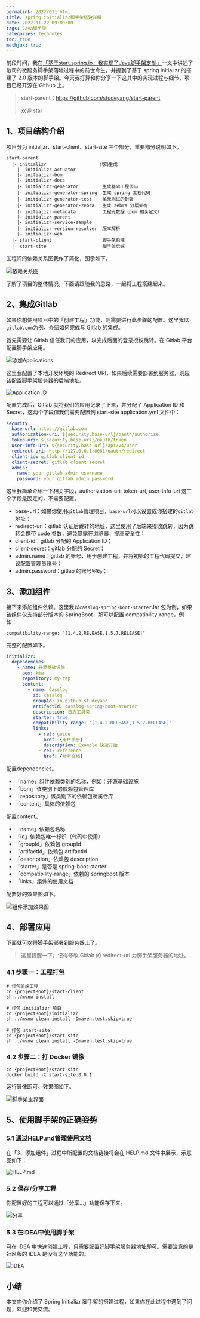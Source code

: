```yaml
---
permalink: 2022/011.html
title: spring initializr脚手架搭建详解
date: 2022-11-22 09:00:00
tags: Java脚手架
categories: technotes
toc: true
mathjax: true
---
```


前段时间，我在[「基于start.spring.io，我实现了Java脚手架定制」](https://mp.weixin.qq.com/s?__biz=MzkwMTI4NTI1NA==&mid=2247483902&idx=1&sn=2e117fec67cdfb9064369835c0af41d8&chksm=c0b65517f7c1dc01be4080f4fd0f86cd534cf8d59244af34b5aed3340c653e5d697154e4742b&token=1554827504&lang=zh_CN#rd)一文中讲述了敝司的微服务脚手架落地过程中的前世今生，并提到了基于 spring initializr 的搭建了 2.0 版本的脚手架。今天我打算和你分享一下这其中的实现过程与细节，项目已经开源在 Github 上。
<!-- more -->
> start-parent：https://github.com/studeyang/start-parent
>
> 欢迎 star

## 1、项目结构介绍

项目分为 initializr、start-client、start-site 三个部分，重要部分说明如下。

```
start-parent
  |- initializr                    代码生成
    |- initializr-actuator
    |- initializr-bom
    |- initializr-docs
    |- initializr-generator         生成基础工程代码
    |- initializr-generator-spring  生成 spring 工程代码
    |- initializr-generator-test    单元测试的封装
    |- initializr-generator-zebra   生成 zebra 分层架构
    |- initializr-metadata          工程元数据（pom 相关定义）
    |- initializr-parent
    |- initializr-service-sample
    |- initializr-version-resolver  版本解析
    |- initializr-web
  |- start-client                   脚手架前端
  |- start-site                     脚手架后端
```

工程间的依赖关系图我作了简化，图示如下。

![依赖关系图](https://technotes.oss-cn-shenzhen.aliyuncs.com/2022/image-20221020152301967.png)

了解了项目的整体情况，下面请跟随我的思路，一起将工程搭建起来。

## 2、集成Gitlab

如果你想使用项目中的「创建工程」功能，则需要进行此步骤的配置。这里我以`gitlab.com`为例，介绍如何完成与 Gitlab 的集成。

首先需要让 Gitlab 信任我们的应用，以完成后面的登录授权跳转。在 Gitlab 平台配置脚手架应用。

![添加Applications](https://technotes.oss-cn-shenzhen.aliyuncs.com/2022/image-20221122142337155.png)

这里我配置了本地开发环境的 Redirect URI，如果后续需要部署到服务器，则应该配置脚手架服务器的后端地址。

![Application ID](https://technotes.oss-cn-shenzhen.aliyuncs.com/2022/image-20221122142420051.png)

配置完成后，Gitlab 就将我们的应用记录了下来，并分配了 Application ID 和 Secret，这两个字段值我们需要配置到 start-site application.yml 文件中：

```yaml
security:
  base-url: https://gitlab.com
  authorization-uri: ${security.base-url}/oauth/authorize
  token-uri: ${security.base-url}/oauth/token
  user-info-uri: ${security.base-url}/api/v4/user
  redirect-uri: http://127.0.0.1:8081/oauth/redirect
  client-id: gitlab client id
  client-secret: gitlab client secret
  admin:
    name: your gitlab admin username
    password: your gitlab admin password
```

这里我简单介绍一下相关字段，authorization-uri, token-uri, user-info-uri 这三个字段是固定的，不需要配置。

- base-url：如果你使用`gitlab`管理项目，`base-url`可以设置成你搭建的`gitlab`地址；
- redirect-uri：gitlab 认证后跳转的地址，这里使用了后端来接收跳转，因为跳转会携带 code 参数，避免暴露在浏览器，提高安全性；
- client-id：gitlab 分配的 Application ID；
- client-secret：gitlab 分配的 Secret；
- admin.name：gitlab 的账号，用于创建工程，并将初始的工程代码提交，建议配置管理员账号；
- admin.password：gitlab 的账号密码；

## 3、添加组件

接下来添加组件依赖。这里我以`casslog-spring-boot-starter`Jar 包为例，如果该组件仅支持部分版本的 SpringBoot，那可以配置 compatibility-range，例如：

```
compatibility-range: "[1.4.2.RELEASE,1.5.7.RELEASE]"
```

完整的配置如下。

```yaml
initializr:
  dependencies:
    - name: 开源基础设施
      bom: kmw
      repository: my-rep
      content:
        - name: Casslog
          id: casslog
          groupId: io.github.studeyang
          artifactId: casslog-spring-boot-starter
          description: 日志工具类
          starter: true
          compatibility-range: "[1.4.2.RELEASE,1.5.7.RELEASE]"
          links:
            - rel: guide
              href: {用户手册}
              description: Example 快速开始
            - rel: reference
              href: {参考文档}
```

配置dependencies。

- 「name」组件依赖类别的名称，例如：开源基础设施
- 「bom」该类别下的依赖包管理库
- 「repository」该类别下的依赖包所属仓库
- 「content」具体的依赖包

配置content。

- 「name」依赖包名称
- 「id」依赖包唯一标识（代码中使用）
- 「groupId」依赖包 groupId
- 「artifactId」依赖包 artifactId
- 「description」依赖包 description
- 「starter」是否是 spring-boot-starter
- 「compatibility-range」依赖的 springboot 版本
- 「links」组件的使用文档

配置好的效果图如下。

![组件添加效果图](https://technotes.oss-cn-shenzhen.aliyuncs.com/2022/202211271349589.png)

## 4、部署应用

下面就可以将脚手架部署到服务器上了。

> 这里提醒一下，记得修改 Gitlab 的 redirect-uri 为脚手架服务器的地址。

### 4.1 步骤一：工程打包

```shell
# 打包前端工程
cd {projectRoot}/start-client
sh ../mvnw install

# 打包 initializr 项目
cd {projectRoot}/initializr
sh ../mvnw clean install -Dmaven.test.skip=true

# 打包 start-site
cd {projectRoot}/start-site
sh ../mvnw clean install -Dmaven.test.skip=true
```

### 4.2 步骤二：打 Docker 镜像

```shell
cd {projectRoot}/start-site
docker build -t start-site:0.0.1 .
```

运行镜像即可。效果图如下。

![脚手架主界面](https://technotes.oss-cn-shenzhen.aliyuncs.com/2022/202211271058880.png)

## 5、使用脚手架的正确姿势

### 5.1 通过HELP.md管理使用文档

在「3、添加组件」过程中所配置的文档链接将会在 HELP.md 文件中展示，示意图如下：

![HELP.md](https://technotes.oss-cn-shenzhen.aliyuncs.com/2022/202211271355264.png)

### 5.2 保存/分享工程

你配置好的工程可以通过「分享...」功能保存下来。

![分享](https://technotes.oss-cn-shenzhen.aliyuncs.com/2022/202211271357591.png)

### 5.3 在IDEA中使用脚手架

可在 IDEA 中快速创建工程，只需要配置好脚手架服务器地址即可。需要注意的是社区版的 IDEA 是没有这个功能的。

![IDEA](https://technotes.oss-cn-shenzhen.aliyuncs.com/2022/202211271359221.png)

## 小结

本文向你介绍了 Spring Initializr 脚手架的搭建过程，如果你在此过程中遇到了问题，欢迎和我交流。
